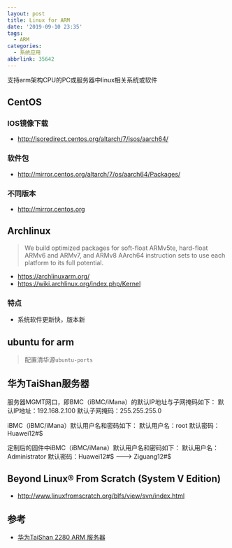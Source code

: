 ```yaml
---
layout: post
title: Linux for ARM
date: '2019-09-10 23:35'
tags:
  - ARM
categories:
  - 系统应用
abbrlink: 35642
---
```


支持arm架构CPU的PC或服务器中linux相关系统或软件

<!--more-->


## CentOS

### IOS镜像下载

- http://isoredirect.centos.org/altarch/7/isos/aarch64/


### 软件包

- http://mirror.centos.org/altarch/7/os/aarch64/Packages/

### 不同版本

- http://mirror.centos.org


## Archlinux

>We build optimized packages for soft-float ARMv5te, hard-float ARMv6 and ARMv7, and ARMv8 AArch64 instruction sets to use each platform to its full potential.

- https://archlinuxarm.org/
- https://wiki.archlinux.org/index.php/Kernel

### 特点

 - 系统软件更新快，版本新


## ubuntu for arm

> 配置清华源`ubuntu-ports`


## 华为TaiShan服务器

服务器MGMT网口，即BMC（iBMC/iMana）的默认IP地址与子网掩码如下：
默认IP地址：192.168.2.100
默认子网掩码：255.255.255.0



iBMC（iBMC/iMana）默认用户名和密码如下：
默认用户名：root
默认密码：Huawei12#$



定制后的固件中iBMC（iBMC/iMana）默认用户名和密码如下：
默认用户名：Administrator
默认密码：Huawei12#$ ---> Ziguang12#$


## Beyond Linux® From Scratch (System V Edition)

- http://www.linuxfromscratch.org/blfs/view/svn/index.html


## 参考

- [华为TaiShan 2280 ARM 服务器](https://www.cnblogs.com/lsgxeva/p/10371276.html)

